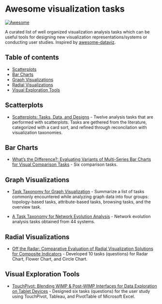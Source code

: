 # Awesome visualization tasks

[![Awesome](https://cdn.rawgit.com/sindresorhus/awesome/d7305f38d29fed78fa85652e3a63e154dd8e8829/media/badge.svg)](https://github.com/sindresorhus/awesome)

A curated list of well organized visualization analysis tasks which can be useful tools for designing new visualization representations/systems or conducting user studies. Inspired by [awesome-dataviz](https://github.com/fasouto/awesome-dataviz).

## Table of contents

- [Scatterplots](#scatterplots)
- [Bar Charts](#bar-charts)
- [Graph Visualizations](#graph-visualizations)
- [Radial Visualizations](#radial-visualizations)
- [Visual Exploration Tools](#visual-exploration-tools)

## Scatterplots

- [Scatterplots: Tasks, Data, and Designs](https://scholar.google.co.kr/scholar?cluster=14278373524691204576&hl=ko&as_sdt=0,5) - Twelve analysis tasks that are performed with scatterplots. Tasks are gethered from the literature, categorized with a card sort, and refined through reconcilation with visualization taxonomies.

## Bar Charts

- [What’s the Difference?: Evaluating Variants of Multi-Series Bar Charts for Visual Comparison Tasks](https://arjun010.github.io/static/papers/CHI-2018-BarDiff.pdf) - Six comparison tasks.

## Graph Visualizations

- [Task Taxonomy for Graph Visualization](https://scholar.google.co.kr/scholar?cluster=18430929105314530318&hl=ko&as_sdt=0,5) - Summarize a list of tasks commonly encountered while analyzing graph data into four groups: topology-based tasks, attribute-based tasks, browsing tasks, and the overview task.

- [A Task Taxonomy for Network Evolution Analysis](http://www.cvast.tuwien.ac.at/~alsallakh/SetViz/literature/data/papers_pdf/Ahn2011Task.pdf) - Network evolution analysis tasks obtained from 44 systems.

## Radial Visualizations
- [Off the Radar: Comparative Evaluation of Radial Visualization Solutions for Composite Indicators](https://scholar.google.co.kr/scholar?cluster=3406282961457124810&hl=ko&as_sdt=0,5) - Developed 10 tasks (questions) for Radar Chart, Flower Chart, and Circle Chart.

## Visual Exploration Tools
- [TouchPivot: Blending WIMP & Post-WIMP Interfaces for Data Exploration on Tablet Devices](http://hcil.snu.ac.kr/research/touchpivot) - Designed six tasks (questions) for the user study using TouchPivot, Tableau, and PivotTable of Microsoft Excel.